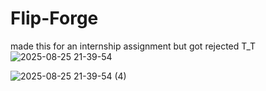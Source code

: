 # Flip-Forge

made this for an internship assignment but got rejected T_T
![2025-08-25 21-39-54](https://github.com/user-attachments/assets/b992f158-d3c6-4a0b-b7f9-edf3b666d9fa)




![2025-08-25 21-39-54 (4)](https://github.com/user-attachments/assets/b7d4a459-e79d-40f2-95bf-1a3cb585d21d)
